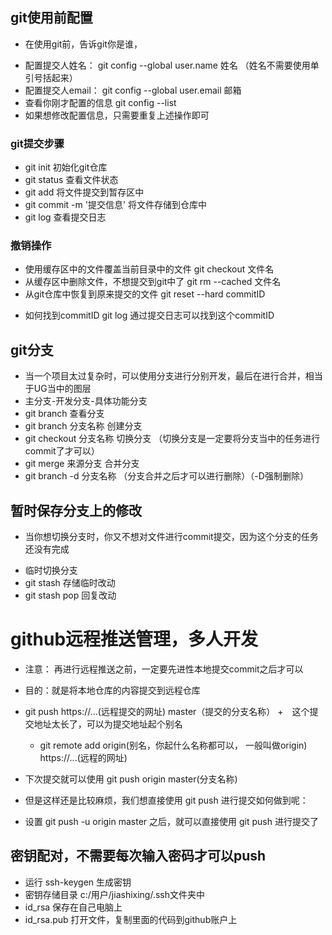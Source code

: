 ## git使用前配置
+ 在使用git前，告诉git你是谁，
 - 配置提交人姓名： git config --global user.name 姓名 （姓名不需要使用单引号括起来）
 - 配置提交人email： git config --global user.email 邮箱
 - 查看你刚才配置的信息 git config --list  
 - 如果想修改配置信息，只需要重复上述操作即可

### git提交步骤
- git init 初始化git仓库
- git status 查看文件状态
- git add 将文件提交到暂存区中
- git commit -m '提交信息' 将文件存储到仓库中
- git log 查看提交日志

### 撤销操作
- 使用缓存区中的文件覆盖当前目录中的文件 git checkout 文件名
- 从缓存区中删除文件，不想提交到git中了 git rm --cached 文件名
- 从git仓库中恢复到原来提交的文件 git reset --hard commitID
 + 如何找到commitID  git log 通过提交日志可以找到这个commitID
 
## git分支
- 当一个项目太过复杂时，可以使用分支进行分别开发，最后在进行合并，相当于UG当中的图层
- 主分支-开发分支-具体功能分支
- git branch 查看分支
- git branch 分支名称 创建分支
- git checkout 分支名称 切换分支 （切换分支是一定要将分支当中的任务进行commit了才可以）
- git merge 来源分支 合并分支 
- git branch -d 分支名称 （分支合并之后才可以进行删除）（-D强制删除）

## 暂时保存分支上的修改
- 当你想切换分支时，你又不想对文件进行commit提交，因为这个分支的任务还没有完成
 + 临时切换分支
 + git stash 存储临时改动
 + git stash pop 回复改动
 
 # github远程推送管理，多人开发
 - 注意： 再进行远程推送之前，一定要先进性本地提交commit之后才可以
 - 目的：就是将本地仓库的内容提交到远程仓库
 - git push https://...(远程提交的网址) master（提交的分支名称）
   +　这个提交地址太长了，可以为提交地址起个别名
   + git remote add origin(别名，你起什么名称都可以， 一般叫做origin) https://...(远程的网址)　
   
 - 下次提交就可以使用 git push origin master(分支名称)
 - 但是这样还是比较麻烦，我们想直接使用 git push 进行提交如何做到呢： 
  + 设置 git push -u origin master 之后，就可以直接使用 git push 进行提交了
  
## 密钥配对，不需要每次输入密码才可以push
- 运行 ssh-keygen 生成密钥
- 密钥存储目录 c:/用户/jiashixing/.ssh文件夹中
- id_rsa 保存在自己电脑上
- id_rsa.pub 打开文件，复制里面的代码到github账户上
